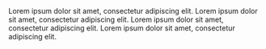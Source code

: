 <docs-callout title="Default callout title" id="test">
  <span id="default-marker"></span>
  Lorem ipsum dolor sit amet, consectetur adipiscing elit.
</docs-callout>

<docs-callout critical title="Callout title for critical">
  Lorem ipsum dolor sit amet, consectetur adipiscing elit.
</docs-callout>

<docs-callout important title="Callout title for important">
  Lorem ipsum dolor sit amet, consectetur adipiscing elit.
</docs-callout>

<docs-callout helpful title="Callout title for helpful">
  Lorem ipsum dolor sit amet, consectetur adipiscing elit.
</docs-callout>